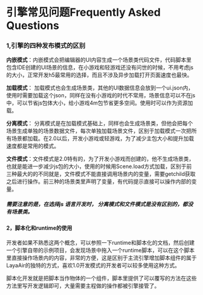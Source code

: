 # 引擎常见问题Frequently Asked Questions



### 1,引擎的四种发布模式的区别

 **内嵌模式**：内嵌模式会把编辑器的UI内容生成一个场景类代码文件，代码脚本里包含IDE创建的UI场景的信息，在小游戏和轻游戏还没有问世的时候，不用考虑js 的大小，正常开发h5最常用的选择，而且不涉及异步加载打开页面速度也最快。

**加载模式**： 加载模式也会生成场景类，其他的UI数据信息会放到一个ui.json内，使用时需要加载这个json，同样在没有小游戏的时代不常用，场景信息可以不在js中，可以节省js包体大小，给小游戏4m包节省更多空间。使用时可以作为资源加载。

**分离模式**： 分离模式是在加载模式基础上，同样也会生成场景类，但他会把每个场景生成单独的场景数据文件，每次单独加载场景文件，区别于加载模式一次把所有场景都加载。在2.0以后，开发小游戏或轻游戏，为了减少主包大小和提升加载速度都是常用的模式。

**文件模式**：文件模式是2.0特有的，为了开发小游戏而创建的，他不生成场景类，也就是能进一步减少js包的大小，使用的时候用Scene.load方式加载，区别于前三种最大的的不同就是，文件模式不能直接调用场景内的变量，需要getchild获取之后进行操作。前三种的场景类里声明了变量，有代码提示直接可以操作内部的变量。



##### 需要注意的是，在选择js 语言开发时， 分离模式和文件模式是没有区别的，都没有场景类。



#### 2，脚本化和runtime的使用

开发者如果不熟悉这两个概念，可以参照一下runtime和脚本化的文档，然后创建一个引擎自带的示例项目，会发现场景中拖入一个runtime脚本，可以在这个脚本里直接操作场景内的内容，非常的方便，这是区别于主流引擎增加脚本组件的属于LayaAir的独特的方式，喜欢1.0开发模式的开发者可以较多使用这种方式。

脚本化开发就是把脚本当作物体的一个组件，脚本里提供了可以覆写的方法在这些方法里写开发逻辑即可，大量需要主程做的操作都被引擎接管了。



